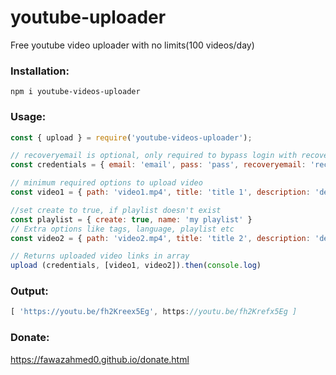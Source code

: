 # youtube-uploader
Free youtube video uploader with no limits(100 videos/day)

### Installation:
`npm i youtube-videos-uploader`

### Usage:
```js
const { upload } = require('youtube-videos-uploader');

// recoveryemail is optional, only required to bypass login with recoveryemail when prompted
const credentials = { email: 'email', pass: 'pass', recoveryemail: 'recoveryemail' }

// minimum required options to upload video
const video1 = { path: 'video1.mp4', title: 'title 1', description: 'description 1' }

//set create to true, if playlist doesn't exist
const playlist = { create: true, name: 'my playlist' }
// Extra options like tags, language, playlist etc
const video2 = { path: 'video2.mp4', title: 'title 2', description: 'description 2', language: 'english', tags: ['video', 'github'], playlist: playlist }

// Returns uploaded video links in array
upload (credentials, [video1, video2]).then(console.log)
```

### Output:
```js
[ 'https://youtu.be/fh2Kreex5Eg', https://youtu.be/fh2Krefx5Eg ]
```

### Donate:
https://fawazahmed0.github.io/donate.html
